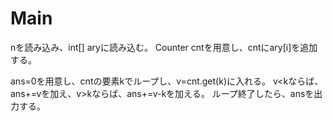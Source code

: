 # Main
nを読み込み、int[] aryに読み込む。
Counter cntを用意し、cntにary[i]を追加する。

ans=0を用意し、cntの要素kでループし、v=cnt.get(k)に入れる。
v<kならば、ans+=vを加え、v>kならば、ans+=v-kを加える。
ループ終了したら、ansを出力する。
